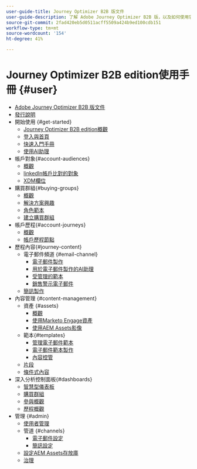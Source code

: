 ```yaml
---
user-guide-title: Journey Optimizer B2B 版文件
user-guide-description: 了解 Adobe Journey Optimizer B2B 版，以及如何使用它透過內建生成式 AI 和業界領先的自動化來編排帳戶和購買群組旅程。
source-git-commit: 2fad420eb5d0511acff5509a424b9ed100cdb151
workflow-type: tm+mt
source-wordcount: '154'
ht-degree: 41%

---
```



# Journey Optimizer B2B edition使用手冊 {#user}

+ [Adobe Journey Optimizer B2B 版文件](guide-overview.md)
+ [發行說明](./release-notes/release-notes.md)
+ 開始使用 {#get-started}
   + [Journey Optimizer B2B edition概觀](about-journey-optimizer-b2b-edition.md)
   + [登入與首頁](home-page.md)
   + [快速入門手冊](./start/get-started.md)
   + [使用AI助理](./start/ai-assistant.md)
+ 帳戶對象{#account-audiences}
   + [概觀](./audiences/account-audience-overview.md)
   + [linkedIn帳戶比對的對象](./data/linkedin-account-matched-audiences.md)
   + [XDM欄位](./data/field-mapping.md)
+ 購買群組{#buying-groups}
   + [概觀](./buying-groups/buying-groups-overview.md)
   + [解決方案興趣](./buying-groups/solution-interests.md)
   + [角色範本](./buying-groups/buying-groups-role-templates.md)
   + [建立購買群組](./buying-groups/buying-groups-create.md)
+ 帳戶歷程{#account-journeys}
   + [概觀](./journeys/journey-overview.md)
   + [帳戶歷程節點](./journeys/journey-nodes.md)
+ 歷程內容{#journey-content}
   + 電子郵件頻道 {#email-channel}
      + [電子郵件製作](./content/email-authoring.md)
      + [用於電子郵件製作的AI助理](./content/ai-assistant-emails.md)
      + [受管理的範本](./content/email-authoring-governance.md)
      + [銷售警示電子郵件](./content/sales-alert-email.md)
   + [簡訊製作](./content/sms-authoring.md)
+ 內容管理 {#content-management}
   + 資產 {#assets}
      + [概觀](./content/assets-overview.md)
      + [使用Marketo Engage資產](./content/marketo-engage-design-studio.md)
      + [使用AEM Assets影像](./content/aem-assets.md)
   + 範本{#templates}
      + [管理電子郵件範本](./content/email-templates.md)
      + [電子郵件範本製作](./content/email-template-authoring.md)
      + [內容控管](./content/template-content-governance.md)
   + [片段](./content/fragments.md)
   + [條件式內容](./content/conditional-content.md)
+ 深入分析控制面板{#dashboards}
   + [智慧型儀表板](./dashboards/intelligent-dashboard.md)
   + [購買群組](./dashboards/buying-groups-dashboard.md)
   + [參與概觀](./dashboards/engagement-dashboard.md)
   + [歷程概觀](./dashboards/journeys-dashboard.md)
+ 管理 {#admin}
   + [使用者管理](./admin/user-management.md)
   + 管道 {#channels}
      + [電子郵件設定](./admin/configure-channels-emails.md)
      + [簡訊設定](./admin/configure-channels-sms.md)
   + [設定AEM Assets存放庫](./admin/configure-aem-repositories.md)
   + [治理](./admin/governance.md)
